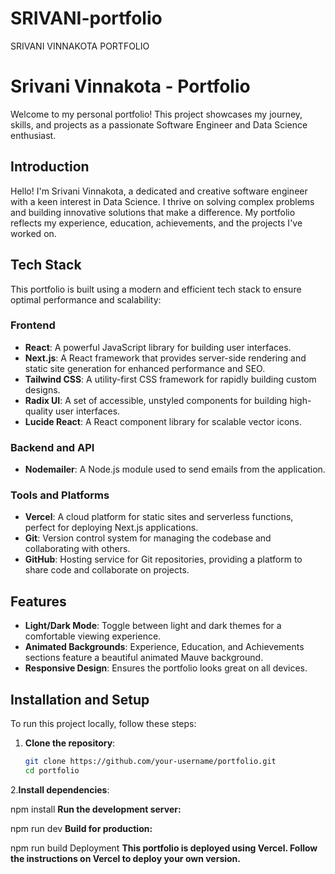 # SRIVANI-portfolio
SRIVANI VINNAKOTA PORTFOLIO
# Srivani Vinnakota - Portfolio

Welcome to my personal portfolio! This project showcases my journey, skills, and projects as a passionate Software Engineer and Data Science enthusiast.

## Introduction

Hello! I'm Srivani Vinnakota, a dedicated and creative software engineer with a keen interest in Data Science. I thrive on solving complex problems and building innovative solutions that make a difference. My portfolio reflects my experience, education, achievements, and the projects I've worked on.

## Tech Stack

This portfolio is built using a modern and efficient tech stack to ensure optimal performance and scalability:

### Frontend

- **React**: A powerful JavaScript library for building user interfaces.
- **Next.js**: A React framework that provides server-side rendering and static site generation for enhanced performance and SEO.
- **Tailwind CSS**: A utility-first CSS framework for rapidly building custom designs.
- **Radix UI**: A set of accessible, unstyled components for building high-quality user interfaces.
- **Lucide React**: A React component library for scalable vector icons.

### Backend and API

- **Nodemailer**: A Node.js module used to send emails from the application.

### Tools and Platforms

- **Vercel**: A cloud platform for static sites and serverless functions, perfect for deploying Next.js applications.
- **Git**: Version control system for managing the codebase and collaborating with others.
- **GitHub**: Hosting service for Git repositories, providing a platform to share code and collaborate on projects.

## Features

- **Light/Dark Mode**: Toggle between light and dark themes for a comfortable viewing experience.
- **Animated Backgrounds**: Experience, Education, and Achievements sections feature a beautiful animated Mauve background.
- **Responsive Design**: Ensures the portfolio looks great on all devices.

## Installation and Setup

To run this project locally, follow these steps:

1. **Clone the repository**:
   ```sh
   git clone https://github.com/your-username/portfolio.git
   cd portfolio
 2.**Install dependencies**:

npm install
**Run the development server:**

npm run dev
**Build for production:**

npm run build
Deployment
**This portfolio is deployed using Vercel. Follow the instructions on Vercel to deploy your own version.**
